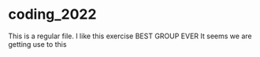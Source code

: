 
# coding_2022
This is a regular file.
I like this exercise BEST GROUP EVER
It seems we are getting use to this 

